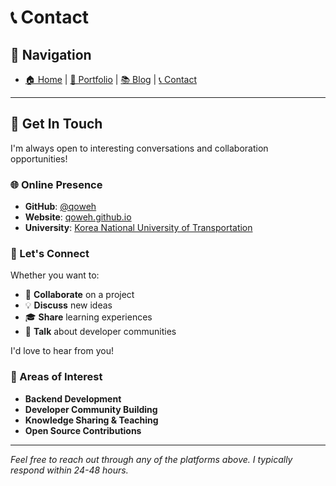 # 📞 Contact

## 📍 Navigation
- [🏠 Home](./index.md) | [💼 Portfolio](./portfolio.md) | [📚 Blog](./blog.md) | [📞 Contact](./contact.md)

---

## 📧 Get In Touch

I'm always open to interesting conversations and collaboration opportunities!

### 🌐 Online Presence
- **GitHub**: [@qoweh](https://github.com/qoweh)
- **Website**: [qoweh.github.io](https://qoweh.github.io)
- **University**: [Korea National University of Transportation](https://www.ut.ac.kr/)

### 💬 Let's Connect
Whether you want to:
- 🤝 **Collaborate** on a project
- 💡 **Discuss** new ideas
- 🎓 **Share** learning experiences
- 🦁 **Talk** about developer communities

I'd love to hear from you!

### 🎯 Areas of Interest
- **Backend Development**
- **Developer Community Building**
- **Knowledge Sharing & Teaching**
- **Open Source Contributions**

---

*Feel free to reach out through any of the platforms above. I typically respond within 24-48 hours.*
